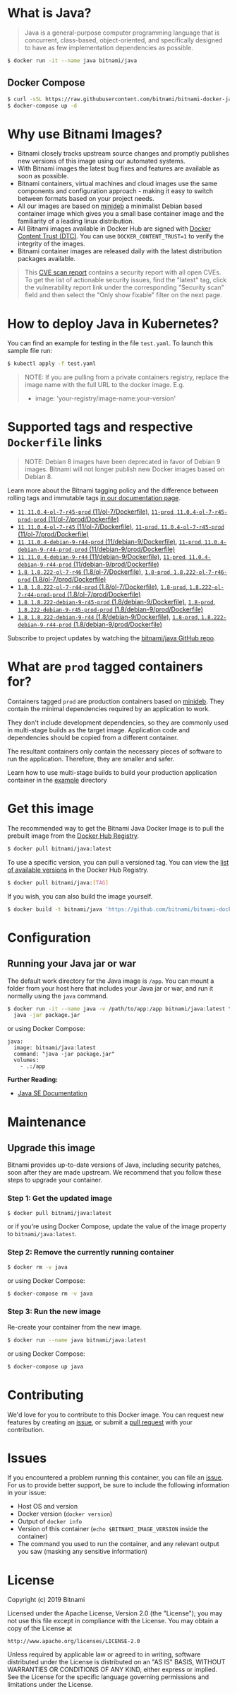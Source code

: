 # What is Java?

> Java is a general-purpose computer programming language that is concurrent, class-based, object-oriented, and specifically designed to have as few implementation dependencies as possible.

```bash
$ docker run -it --name java bitnami/java
```

## Docker Compose

```bash
$ curl -sSL https://raw.githubusercontent.com/bitnami/bitnami-docker-java/master/docker-compose.yml > docker-compose.yml
$ docker-compose up -d
```

# Why use Bitnami Images?

* Bitnami closely tracks upstream source changes and promptly publishes new versions of this image using our automated systems.
* With Bitnami images the latest bug fixes and features are available as soon as possible.
* Bitnami containers, virtual machines and cloud images use the same components and configuration approach - making it easy to switch between formats based on your project needs.
* All our images are based on [minideb](https://github.com/bitnami/minideb) a minimalist Debian based container image which gives you a small base container image and the familiarity of a leading linux distribution.
* All Bitnami images available in Docker Hub are signed with [Docker Content Trust (DTC)](https://docs.docker.com/engine/security/trust/content_trust/). You can use `DOCKER_CONTENT_TRUST=1` to verify the integrity of the images.
* Bitnami container images are released daily with the latest distribution packages available.


> This [CVE scan report](https://quay.io/repository/bitnami/java?tab=tags) contains a security report with all open CVEs. To get the list of actionable security issues, find the "latest" tag, click the vulnerability report link under the corresponding "Security scan" field and then select the "Only show fixable" filter on the next page.

# How to deploy Java in Kubernetes?

You can find an example for testing in the file `test.yaml`. To launch this sample file run:

```bash
$ kubectl apply -f test.yaml
```

> NOTE: If you are pulling from a private containers registry, replace the image name with the full URL to the docker image. E.g.
>
> - image: 'your-registry/image-name:your-version'

# Supported tags and respective `Dockerfile` links

> NOTE: Debian 8 images have been deprecated in favor of Debian 9 images. Bitnami will not longer publish new Docker images based on Debian 8.

Learn more about the Bitnami tagging policy and the difference between rolling tags and immutable tags [in our documentation page](https://docs.bitnami.com/containers/how-to/understand-rolling-tags-containers/).


- [`11`, `11.0.4-ol-7-r45-prod` (11/ol-7/Dockerfile)](https://github.com/bitnami/bitnami-docker-java/blob/11.0.4-ol-7-r45-prod/11/ol-7/Dockerfile), [`11-prod`, `11.0.4-ol-7-r45-prod-prod` (11/ol-7/prod/Dockerfile)](https://github.com/bitnami/bitnami-docker-java/blob/11.0.4-ol-7-r45-prod/11/ol-7/prod/Dockerfile)
- [`11`, `11.0.4-ol-7-r45` (11/ol-7/Dockerfile)](https://github.com/bitnami/bitnami-docker-java/blob/11.0.4-ol-7-r45/11/ol-7/Dockerfile), [`11-prod`, `11.0.4-ol-7-r45-prod` (11/ol-7/prod/Dockerfile)](https://github.com/bitnami/bitnami-docker-java/blob/11.0.4-ol-7-r45/11/ol-7/prod/Dockerfile)
- [`11`, `11.0.4-debian-9-r44-prod` (11/debian-9/Dockerfile)](https://github.com/bitnami/bitnami-docker-java/blob/11.0.4-debian-9-r44-prod/11/debian-9/Dockerfile), [`11-prod`, `11.0.4-debian-9-r44-prod-prod` (11/debian-9/prod/Dockerfile)](https://github.com/bitnami/bitnami-docker-java/blob/11.0.4-debian-9-r44-prod/11/debian-9/prod/Dockerfile)
- [`11`, `11.0.4-debian-9-r44` (11/debian-9/Dockerfile)](https://github.com/bitnami/bitnami-docker-java/blob/11.0.4-debian-9-r44/11/debian-9/Dockerfile), [`11-prod`, `11.0.4-debian-9-r44-prod` (11/debian-9/prod/Dockerfile)](https://github.com/bitnami/bitnami-docker-java/blob/11.0.4-debian-9-r44/11/debian-9/prod/Dockerfile)
- [`1.8`, `1.8.222-ol-7-r46` (1.8/ol-7/Dockerfile)](https://github.com/bitnami/bitnami-docker-java/blob/1.8.222-ol-7-r46/1.8/ol-7/Dockerfile), [`1.8-prod`, `1.8.222-ol-7-r46-prod` (1.8/ol-7/prod/Dockerfile)](https://github.com/bitnami/bitnami-docker-java/blob/1.8.222-ol-7-r46/1.8/ol-7/prod/Dockerfile)
- [`1.8`, `1.8.222-ol-7-r44-prod` (1.8/ol-7/Dockerfile)](https://github.com/bitnami/bitnami-docker-java/blob/1.8.222-ol-7-r44-prod/1.8/ol-7/Dockerfile), [`1.8-prod`, `1.8.222-ol-7-r44-prod-prod` (1.8/ol-7/prod/Dockerfile)](https://github.com/bitnami/bitnami-docker-java/blob/1.8.222-ol-7-r44-prod/1.8/ol-7/prod/Dockerfile)
- [`1.8`, `1.8.222-debian-9-r45-prod` (1.8/debian-9/Dockerfile)](https://github.com/bitnami/bitnami-docker-java/blob/1.8.222-debian-9-r45-prod/1.8/debian-9/Dockerfile), [`1.8-prod`, `1.8.222-debian-9-r45-prod-prod` (1.8/debian-9/prod/Dockerfile)](https://github.com/bitnami/bitnami-docker-java/blob/1.8.222-debian-9-r45-prod/1.8/debian-9/prod/Dockerfile)
- [`1.8`, `1.8.222-debian-9-r44` (1.8/debian-9/Dockerfile)](https://github.com/bitnami/bitnami-docker-java/blob/1.8.222-debian-9-r44/1.8/debian-9/Dockerfile), [`1.8-prod`, `1.8.222-debian-9-r44-prod` (1.8/debian-9/prod/Dockerfile)](https://github.com/bitnami/bitnami-docker-java/blob/1.8.222-debian-9-r44/1.8/debian-9/prod/Dockerfile)

Subscribe to project updates by watching the [bitnami/java GitHub repo](https://github.com/bitnami/bitnami-docker-java).

# What are `prod` tagged containers for?

Containers tagged `prod` are production containers based on [minideb](https://github.com/bitnami/minideb). They contain the minimal dependencies required by an application to work.

They don't include development dependencies, so they are commonly used in multi-stage builds as the target image. Application code and dependencies should be copied from a different container.

The resultant containers only contain the necessary pieces of software to run the application. Therefore, they are smaller and safer.

Learn how to use multi-stage builds to build your production application container in the [example](/example) directory

# Get this image

The recommended way to get the Bitnami Java Docker Image is to pull the prebuilt image from the [Docker Hub Registry](https://hub.docker.com/r/bitnami/java).

```bash
$ docker pull bitnami/java:latest
```

To use a specific version, you can pull a versioned tag. You can view the [list of available versions](https://hub.docker.com/r/bitnami/java/tags/) in the Docker Hub Registry.

```bash
$ docker pull bitnami/java:[TAG]
```

If you wish, you can also build the image yourself.

```bash
$ docker build -t bitnami/java 'https://github.com/bitnami/bitnami-docker-java.git#master:1.8/debian-9'
```

# Configuration

## Running your Java jar or war

The default work directory for the Java image is `/app`. You can mount a folder from your host here that includes your Java jar or war, and run it normally using the `java` command.

```bash
$ docker run -it --name java -v /path/to/app:/app bitnami/java:latest \
  java -jar package.jar
```

or using Docker Compose:

```
java:
  image: bitnami/java:latest
  command: "java -jar package.jar"
  volumes:
    - .:/app
```

**Further Reading:**

  - [Java SE Documentation](https://docs.oracle.com/javase/8/docs/api/)

# Maintenance

## Upgrade this image

Bitnami provides up-to-date versions of Java, including security patches, soon after they are made upstream. We recommend that you follow these steps to upgrade your container.

### Step 1: Get the updated image

```bash
$ docker pull bitnami/java:latest
```

or if you're using Docker Compose, update the value of the image property to `bitnami/java:latest`.

### Step 2: Remove the currently running container

```bash
$ docker rm -v java
```

or using Docker Compose:

```bash
$ docker-compose rm -v java
```

### Step 3: Run the new image

Re-create your container from the new image.

```bash
$ docker run --name java bitnami/java:latest
```

or using Docker Compose:

```bash
$ docker-compose up java
```

# Contributing

We'd love for you to contribute to this Docker image. You can request new features by creating an [issue](https://github.com/bitnami/bitnami-docker-java/issues), or submit a [pull request](https://github.com/bitnami/bitnami-docker-java/pulls) with your contribution.

# Issues

If you encountered a problem running this container, you can file an [issue](https://github.com/bitnami/bitnami-docker-java/issues). For us to provide better support, be sure to include the following information in your issue:

- Host OS and version
- Docker version (`docker version`)
- Output of `docker info`
- Version of this container (`echo $BITNAMI_IMAGE_VERSION` inside the container)
- The command you used to run the container, and any relevant output you saw (masking any sensitive
information)

# License

Copyright (c) 2019 Bitnami

Licensed under the Apache License, Version 2.0 (the "License");
you may not use this file except in compliance with the License.
You may obtain a copy of the License at

    http://www.apache.org/licenses/LICENSE-2.0

Unless required by applicable law or agreed to in writing, software
distributed under the License is distributed on an "AS IS" BASIS,
WITHOUT WARRANTIES OR CONDITIONS OF ANY KIND, either express or implied.
See the License for the specific language governing permissions and
limitations under the License.
